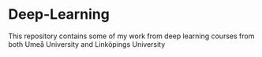 # Deep-Learning
This repository contains some of my work from deep learning courses from both Umeå University and Linköpings University
